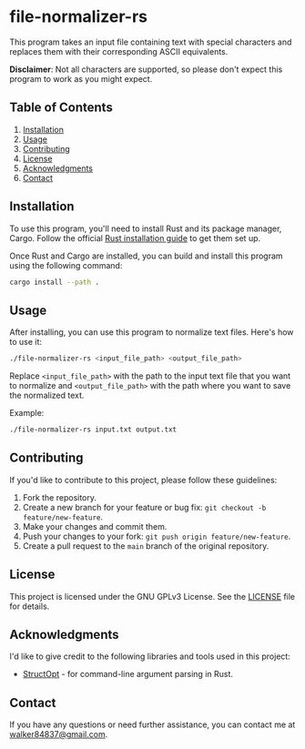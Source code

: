# file-normalizer-rs

This program takes an input file containing text with special characters and replaces them with their corresponding ASCII equivalents.

**Disclaimer**: Not all characters are supported, so please don't expect this program to work as you might expect.

## Table of Contents

1.  [Installation](#installation)
2.  [Usage](#usage)
3.  [Contributing](#contributing)
4.  [License](#license)
5.  [Acknowledgments](#acknowledgments)
6.  [Contact](#contact)

## Installation

To use this program, you'll need to install Rust and its package manager, Cargo. Follow the official [Rust installation guide](https://www.rust-lang.org/tools/install) to get them set up.

Once Rust and Cargo are installed, you can build and install this program using the following command:

``` bash
cargo install --path .
```

## Usage

After installing, you can use this program to normalize text files. Here's how to use it:

``` bash
./file-normalizer-rs <input_file_path> <output_file_path>
```

Replace `<input_file_path>` with the path to the input text file that you want to normalize and `<output_file_path>` with the path where you want to save the normalized text.

Example:

``` bash
./file-normalizer-rs input.txt output.txt
```

## Contributing

If you'd like to contribute to this project, please follow these guidelines:

1.  Fork the repository.
2.  Create a new branch for your feature or bug fix: `git checkout -b feature/new-feature`.
3.  Make your changes and commit them.
4.  Push your changes to your fork: `git push origin feature/new-feature`.
5.  Create a pull request to the `main` branch of the original repository.

## License

This project is licensed under the GNU GPLv3 License. See the [LICENSE](LICENSE.md) file for details.

## Acknowledgments

I'd like to give credit to the following libraries and tools used in this project:

  - [StructOpt](https://crates.io/crates/structopt) - for command-line argument parsing in Rust.

## Contact

If you have any questions or need further assistance, you can contact me at <walker84837@gmail.com>.

